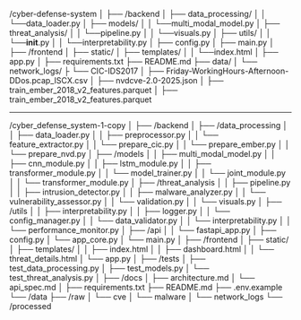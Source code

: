 /cyber-defense-system
│
├── /backend
│   ├── data_processing/
│   │   └──data_loader.py
│   ├── models/
│   │   └──multi_modal_model.py
│   ├── threat_analysis/
│   │   └──pipeline.py
│   │   └──visuals.py
│   ├── utils/
│   │   └──__init__.py 
│   │   └──interpretability.py
│   ├── config.py
│   ├── main.py
│
├── /frontend
│   ├── static/
│   ├── templates/
│   │   └──index.html
│   ├── app.py
│
├── requirements.txt
├── README.md
├── data/
│   └── network_logs/
├       └── CIC-IDS2017
│           ├── Friday-WorkingHours-Afternoon-DDos.pcap_ISCX.csv
│           ├── nvdcve-2.0-2025.json
│           ├── train_ember_2018_v2_features.parquet
│           ├── train_ember_2018_v2_features.parquet


***********************************************************************************************************************************************


/cyber_defense_system-1-copy
│
├── /backend
│   ├── /data_processing
│   │   ├── data_loader.py
│   │   ├── preprocessor.py
│   │   └── feature_extractor.py
│   │   └── prepare_cic.py
│   │   └── prepare_ember.py
│   │   └── prepare_nvd.py
│   ├── /models
│   │   ├── multi_modal_model.py
│   │   ├── cnn_module.py
│   │   ├── lstm_module.py
│   │   ├── transformer_module.py
│   │   └── model_trainer.py
│   │   └── joint_module.py
│   │   └── transformer_module.py
│   ├── /threat_analysis
│   │   ├── pipeline.py
│   │   ├── intrusion_detector.py
│   │   ├── malware_analyzer.py
│   │   └── vulnerability_assessor.py
│   │   └── validation.py
│   │   └── visuals.py
│   ├── /utils
│   │   ├── interpretability.py
│   │   ├── logger.py
│   │   └── config_manager.py
│   │   └── data_validator.py
│   │   └── interpretability.py
│   │   └── performance_monitor.py
│   ├── /api
│   │   └── fastapi_app.py
│   ├── config.py
│   └── app_core.py 
│   └── main.py
│
├── /frontend
│   ├── static/
│   ├── templates/
│   │   ├── index.html
│   │   ├── dashboard.html
│   │   └── threat_details.html
│   └── app.py
│
├── /tests
│   ├── test_data_processing.py
│   ├── test_models.py
│   └── test_threat_analysis.py
│
├── /docs
│   ├── architecture.md
│   └── api_spec.md
│
├── requirements.txt
├── README.md
├── .env.example
└── /data
    ├── /raw
    │  └── cve
    │  └── malware
    │  └── network_logs
    └── /processed